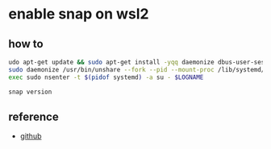 # enable snap on wsl2

## how to
``` bash
udo apt-get update && sudo apt-get install -yqq daemonize dbus-user-session fontconfig
sudo daemonize /usr/bin/unshare --fork --pid --mount-proc /lib/systemd/systemd --system-unit=basic.target
exec sudo nsenter -t $(pidof systemd) -a su - $LOGNAME

snap version
```

## reference
- [github](https://github.com/microsoft/WSL/issues/5126)
